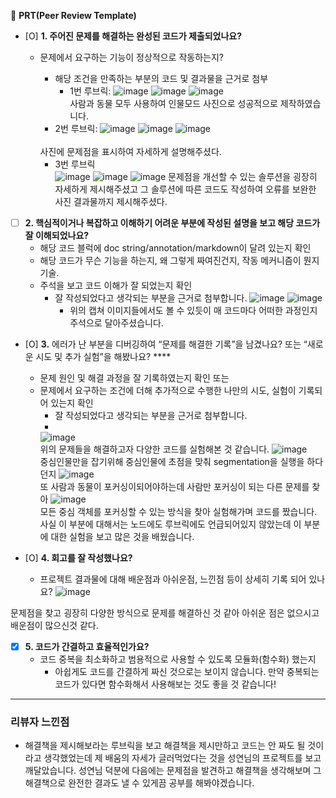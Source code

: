 🔑 **PRT(Peer Review Template)**

- [O]  **1. 주어진 문제를 해결하는 완성된 코드가 제출되었나요?**
    - 문제에서 요구하는 기능이 정상적으로 작동하는지?
        - 해당 조건을 만족하는 부분의 코드 및 결과물을 근거로 첨부<br>
          * 1번 루브릭:
          ![image](https://github.com/seongyeon1/aiffel/assets/104029654/e4cfe800-03be-4630-a679-a82ad46251d2)
          ![image](https://github.com/seongyeon1/aiffel/assets/104029654/df6b4228-d8da-428d-9ae4-35a32a37176e)
          ![image](https://github.com/seongyeon1/aiffel/assets/104029654/f076b727-5b3b-4c84-b961-552b5b17f91b) <br>
사람과 동물 모두 사용하여 인물모드 사진으로 성공적으로 제작하였습니다.<br>
        * 2번 루브릭:
![image](https://github.com/seongyeon1/aiffel/assets/104029654/26e3fb01-9972-4ecd-adc2-3c072514b031)
![image](https://github.com/seongyeon1/aiffel/assets/104029654/d6ccd96e-30de-4088-8ff9-2f6be473e5eb)
![image](https://github.com/seongyeon1/aiffel/assets/104029654/865fdff6-75bf-41e2-abb5-ebbd6b332601)
         <br>
      사진에 문제점을 표시하여 자세하게 설명해주셨다.

        * 3번 루브릭<br>
        ![image](https://github.com/seongyeon1/aiffel/assets/104029654/ee3bbbdf-b96c-4273-8d37-ec88f550be50)
        ![image](https://github.com/seongyeon1/aiffel/assets/104029654/5dc728a9-d24e-474e-8e93-638ec6010996)
        ![image](https://github.com/seongyeon1/aiffel/assets/104029654/885cdbd6-038e-406f-951f-f7ccac367e67)
        문제점을 개선할 수 있는 솔루션을 굉장히 자세하게 제시해주셨고 그 솔루션에 따른 코드도 작성하여 오류를 보완한 사진 결과물까지 제시해주셨다.

        
    
- [ ]  **2. 핵심적이거나 복잡하고 이해하기 어려운 부분에 작성된 설명을 보고 해당 코드가 잘 이해되었나요?**
    - 해당 코드 블럭에 doc string/annotation/markdown이 달려 있는지 확인
    - 해당 코드가 무슨 기능을 하는지, 왜 그렇게 짜여진건지, 작동 메커니즘이 뭔지 기술.
    - 주석을 보고 코드 이해가 잘 되었는지 확인
        - 잘 작성되었다고 생각되는 부분을 근거로 첨부합니다.
          ![image](https://github.com/seongyeon1/aiffel/assets/104029654/114ab793-e23c-4fd5-bfef-12a1b03b9002)
          ![image](https://github.com/seongyeon1/aiffel/assets/104029654/d84dc066-5334-4f6d-a8e8-d8d09b918d1f)
          <br>
          * 위의 캡쳐 이미지들에서도 볼 수 있듯이 매 코드마다 어떠한 과정인지 주석으로 달아주셨습니다.


        
- [O]  **3.** 에러가 난 부분을 디버깅하여 “문제를 해결한 기록”을 남겼나요? 또는
   “새로운 시도 및 추가 실험”을 해봤나요? ****
    - 문제 원인 및 해결 과정을 잘 기록하였는지 확인 또는
    - 문제에서 요구하는 조건에 더해 추가적으로 수행한 나만의 시도, 
    실험이 기록되어 있는지 확인
        - 잘 작성되었다고 생각되는 부분을 근거로 첨부합니다.
        - <br>
        ![image](https://github.com/seongyeon1/aiffel/assets/104029654/d970d323-c393-4922-bb42-928ec0820549)
      <br> 위의 문제들을 해결하고자 다양한 코드를 실험해본 것 같습니다.
      ![image](https://github.com/seongyeon1/aiffel/assets/104029654/9c0aede1-4dae-4676-b519-12eddf62b58e)
      <br> 중심인물만을 잡기위해 중심인물에 초점을 맞춰 segmentation을 실행을 하다던지
      ![image](https://github.com/seongyeon1/aiffel/assets/104029654/7c989bce-5a37-466d-9bf5-9bbcb8ffee3b)
      <br> 또 사람과 동물이 포커싱이되어야하는데 사람만 포커싱이 되는 다른 문제를 찾아
      ![image](https://github.com/seongyeon1/aiffel/assets/104029654/453f323b-6170-471b-b9d5-27ee0948b1f9) <br>
      모든 중심 객체를 포커싱할 수 있는 방식을 찾아 실험해가며 코드를 짰습니다. 사실 이 부분에 대해서는 노드에도 루브릭에도 언급되어있지 않았는데 이 부분에 대한 실험을 보고 많은 것을 배웠습니다.


        
- [O]  **4. 회고를 잘 작성했나요?**
    - 프로젝트 결과물에 대해 배운점과 아쉬운점, 느낀점 등이 상세히 기록 되어 있나요?
![image](https://github.com/seongyeon1/aiffel/assets/104029654/619909bb-a399-4165-a9a2-65dbec23c7ed)

문제점을 찾고 굉장히 다양한 방식으로 문제를 해결하신 것 같아 아쉬운 점은 없으시고 배운점이 많으신것 같다.

- [X]  **5. 코드가 간결하고 효율적인가요?**
    - 코드 중복을 최소화하고 범용적으로 사용할 수 있도록 모듈화(함수화) 했는지
        - 아쉽게도 코드를 간결하게 짜신 것으로는 보이지 않습니다.
          만약 중복되는 코드가 있다면 함수화해서 사용해보는 것도 좋을 것 같습니다!

_________________________________________________________________________
### 리뷰자 느낀점
- 해결책을 제시해보라는 루브릭을 보고 해결책을 제시만하고 코드는 안 짜도 될 것이라고 생각했었는데 제 배움의 자세가 글러먹었다는 것을 성연님의 프로젝트를 보고 깨달았습니다. 성연님 덕분에 다음에는 문제점을 발견하고 해결책을 생각해보며 그 해결책으로 완전한 결과도 낼 수 있게끔 공부를 해봐야겠습니다.
    
</aside>
